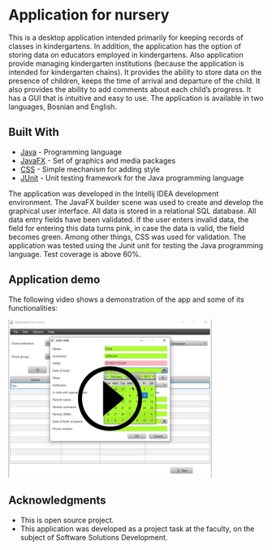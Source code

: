 # Application for nursery

This is a desktop application intended primarily for keeping records of classes in kindergartens. In addition, the application has the option of storing data on educators employed in kindergartens. Also application provide managing kindergarten institutions (because the application is intended for kindergarten chains). It provides the ability to store data on the presence of children, keeps the time of arrival and departure of the child. It also provides the ability to add comments about each child’s progress. It has a GUI that is intuitive and easy to use. The application is available in two languages, Bosnian and English.


## Built With



* [Java](www.java.com) - Programming language
* [JavaFX](https://openjfx.io) - Set of graphics and media packages
* [CSS](https://www.w3.org/Style/CSS/Overview.en.html) - Simple mechanism for adding style
* [JUnit](https://junit.org/junit5/) - Unit testing framework for the Java programming language

The application was developed in the Intellij IDEA development environment. The JavaFX builder scene was used to create and develop the graphical user interface. All data is stored in a relational SQL database. All data entry fields have been validated. If the user enters invalid data, the field for entering this data turns pink, in case the data is valid, the field becomes green. Among other things, CSS was used for validation. The application was tested using the Junit unit for testing the Java programming language. Test coverage is above 60%.

## Application demo 

The following video shows a demonstration of the app and some of its functionalities:

<a href="https://www.youtube.com/watch?v=5VACdEL58fs" target="_blank">
<p align="left">
  <img src="https://raw.githubusercontent.com/velidp/Application-for-nursery/master/resources/img/a2.jpg" width="400">
</p>
</a>  

## Acknowledgments

* This is open source project.
* This application was developed as a project task at the faculty, on the subject of Software Solutions Development.
